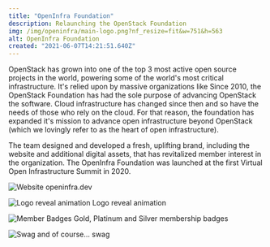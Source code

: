 ```yaml
---
title: "OpenInfra Foundation"
description: Relaunching the OpenStack Foundation
img: /img/openinfra/main-logo.png?nf_resize=fit&w=751&h=563
alt: OpenInfra Foundation
created: "2021-06-07T14:21:51.640Z"
---
```

OpenStack has grown into one of the top 3 most active open source projects in the world, powering some of the world's most critical infrastructure. It's relied upon by massive organizations like Since 2010, the OpenStack Foundation has had the sole purpose of advancing OpenStack the software. Cloud infrastructure has changed since then and so have the needs of those who rely on the cloud. For that reason, the foundation has expanded it's mission to advance open infrastructure beyond OpenStack (which we lovingly refer to as the heart of open infrastructure).

The team designed and developed a fresh, uplifting brand, including the website and additional digital assets, that has revitalized member interest in the organization. The OpenInfra Foundation was launched at the first Virtual Open Infrastructure Summit in 2020. 

![Website](/img/openinfra/website.png?nf_resize=fit&w=751&h=563)
openinfra.dev

![Logo reveal animation](/img/openinfra/reveal.gif?nf_resize=fit&w=751&h=563)
Logo reveal animation

![Member Badges](/img/openinfra/member-badges.png?nf_resize=fit&w=751&h=563)
Gold, Platinum and Silver membership badges

![Swag](/img/openinfra/swag.png?nf_resize=fit&w=751&h=563)
and of course... swag